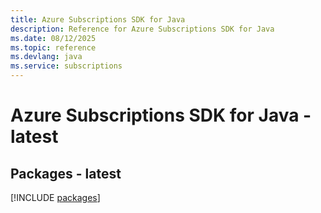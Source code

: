 ```yaml
---
title: Azure Subscriptions SDK for Java
description: Reference for Azure Subscriptions SDK for Java
ms.date: 08/12/2025
ms.topic: reference
ms.devlang: java
ms.service: subscriptions
---
```

# Azure Subscriptions SDK for Java - latest
## Packages - latest
[!INCLUDE [packages](subscriptions-index.md)]